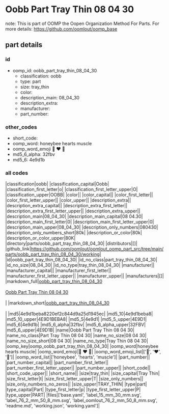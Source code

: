 # Oobb Part Tray Thin 08 04 30  

note: This is part of OOMP the Oopen Organization Method For Parts. For more details: https://github.com/oomlout/oomp_base

##  part details





### id
* oomp_id: oobb_part_tray_thin_08_04_30
  * classification: oobb
  * type: part
  * size: tray_thin
  * color: 
  * description_main: 08_04_30
  * description_extra: 
  * manufacturer: 
  * part_number: 

### other_codes
* short_code: 
* oomp_word: honeybee hearts muscle
* oomp_word_emoji :honeybee: :hearts: :muscle:
* md5_6_alpha: 32fbv
* md5_6: 4e9d1b

### all codes 
|classification|oobb|
|classification_capital|Oobb|
|classification_first_letter|o|
|classification_first_letter_upper|O|
|classification_upper|OOBB|
|color||
|color_capital||
|color_first_letter||
|color_first_letter_upper||
|color_upper||
|description_extra||
|description_extra_capital||
|description_extra_first_letter||
|description_extra_first_letter_upper||
|description_extra_upper||
|description_main|08_04_30|
|description_main_capital|08 04.30|
|description_main_first_letter|0|
|description_main_first_letter_upper|0|
|description_main_upper|08_04_30|
|description_only_numbers|080430|
|description_only_numbers_short|80k|
|description_or_color|80k|
|description_or_color_upper|80K|
|directory|parts/oobb_part_tray_thin_08_04_30|
|distributors|[]|
|github_link|https://github.com/oomlout/oomlout_oomp_part_src/tree/main/parts/oobb_part_tray_thin_08_04_30/working|
|id|oobb_part_tray_thin_08_04_30|
|id_no_class|part_tray_thin_08_04_30|
|id_no_size|08_04_30|
|id_no_type|tray_thin_08_04_30|
|manufacturer||
|manufacturer_capital||
|manufacturer_first_letter||
|manufacturer_first_letter_upper||
|manufacturer_upper||
|manufacturers|[]|
|markdown_full|[oobb_part_tray_thin_08_04_30](https://github.com/oomlout/oomlout_oomp_part_src/tree/main/parts/oobb_part_tray_thin_08_04_30/working)<br>[](https://github.com/oomlout/oomlout_oomp_part_src/tree/main/parts/oobb_part_tray_thin_08_04_30/working)<br>[Oobb Part Tray Thin 08 04 30](https://github.com/oomlout/oomlout_oomp_part_src/tree/main/parts/oobb_part_tray_thin_08_04_30/working)<br><br>|
|markdown_short|[oobb_part_tray_thin_08_04_30](https://github.com/oomlout/oomlout_oomp_part_src/tree/main/parts/oobb_part_tray_thin_08_04_30/working)<br><br>|
|md5|4e9d1beba8220ef2c844d9a25d1945ec|
|md5_10|4e9d1beba8|
|md5_10_upper|4E9D1BEBA8|
|md5_5|4e9d1|
|md5_5_upper|4E9D1|
|md5_6|4e9d1b|
|md5_6_alpha|32fbv|
|md5_6_alpha_upper|32FBV|
|md5_6_upper|4E9D1B|
|name|Oobb Part Tray Thin 08 04 30|
|name_no_class|Part Tray Thin 08 04 30|
|name_no_size|08 04 30|
|name_no_size_short|08 04 30|
|name_no_type|Tray Thin 08 04 30|
|oomp_key|oomp_oobb_part_tray_thin_08_04_30|
|oomp_word|honeybee hearts muscle|
|oomp_word_emoji|:honeybee: :hearts: :muscle:|
|oomp_word_emoji_list|[':honeybee:', ':hearts:', ':muscle:']|
|oomp_word_list|['honeybee', 'hearts', 'muscle']|
|part_number||
|part_number_capital||
|part_number_first_letter||
|part_number_first_letter_upper||
|part_number_upper||
|short_code||
|short_code_upper||
|short_name||
|size|tray_thin|
|size_capital|Tray Thin|
|size_first_letter|t|
|size_first_letter_upper|T|
|size_only_numbers||
|size_only_numbers_no_zeros||
|size_upper|TRAY_THIN|
|type|part|
|type_capital|Part|
|type_first_letter|p|
|type_first_letter_upper|P|
|type_upper|PART|
|files|['base.yaml', 'label_15_mm_30_mm.svg', 'label_76_2_mm_50_8_mm.svg', 'label_oomlout_76_2_mm_50_8_mm.svg', 'readme.md', 'working.json', 'working.yaml']|
